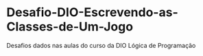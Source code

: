 # Desafio-DIO-Escrevendo-as-Classes-de-Um-Jogo
Desafios dados nas aulas do curso da DIO Lógica de Programação
